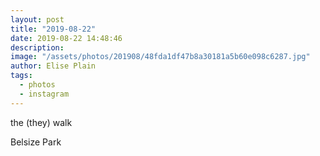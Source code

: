 ```yaml
---
layout: post
title: "2019-08-22"
date: 2019-08-22 14:48:46
description: 
image: "/assets/photos/201908/48fda1df47b8a30181a5b60e098c6287.jpg"
author: Elise Plain
tags: 
  - photos
  - instagram
---
```


the (they) walk
<p></p>
Belsize Park